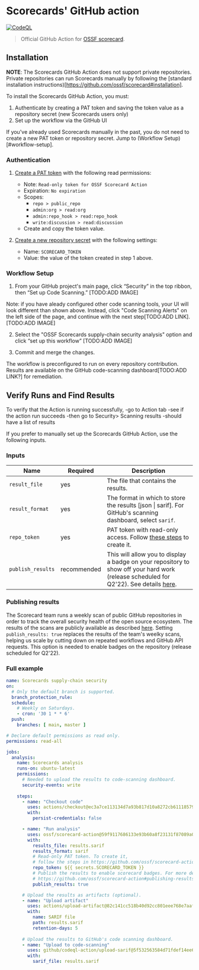 # Scorecards' GitHub action
[![CodeQL](https://github.com/ossf/scorecard-action/actions/workflows/codeql-analysis.yml/badge.svg)](https://github.com/ossf/scorecard-action/actions/workflows/codeql-analysis.yml)
> Official GitHub Action for [OSSF scorecard](https://github.com/ossf/scorecard).

## Installation
**NOTE**: The Scorecards GitHub Action does not support private repositories. Private repositories can run Scorecards manually by following the [standard installation instructions)[https://github.com/ossf/scorecard#installation].

To install the Scorecards GitHub Action, you must:

1) Authenticate by creating a PAT token and saving the token value as a repository secret (new Scorecards users only)
2) Set up the workflow via the GitHub UI

If you've already used Scorecards manually in the past, you do not need to create a new PAT token or repository secret. Jump to (Workflow Setup)[#workflow-setup]. 

### Authentication
1. [Create a PAT token](https://github.com/settings/tokens/new) with the following read permissions:
    - Note: `Read-only token for OSSF Scorecard Action`
    - Expiration: `No expiration`
    - Scopes: 
        * `repo > public_repo`
        * `admin:org > read:org`
        * `admin:repo_hook > read:repo_hook`
        * `write:discussion > read:discussion`
    - Create and copy the token value.

2. [Create a new repository secret](https://github.com/<org>/<repo>/settings/secrets/actions/new) with the following settings:
    - Name: `SCORECARD_TOKEN`
    - Value: the value of the token created in step 1 above.

### Workflow Setup
1) From your GitHub project's main page, click “Security” in the top ribbon, then “Set up Code Scanning.” 
[TODO:ADD IMAGE]

Note: if you have aleady configured other code scanning tools, your UI will look different than shown above. Instead, click "Code Scanning Alerts" on the left side of the page, and continue with the next step[TODO:ADD LINK]. 
[TODO:ADD IMAGE]

2) Select the "OSSF Scorecards supply-chain security analysis" option and click “set up this workflow”
[TODO:ADD IMAGE]

3) Commit and merge the changes.

The workflow is preconfigured to run on every repository contribution. Results are available on the GitHub code-scanning dashboard[TODO:ADD LINK?] for remediation. 

## Verify Runs and Find Results
To verify that the Action is running successfully, 
-go to Action tab
-see if the action run succeeds
-then go to Security> Scanning results
-should have a list of results






If you prefer to manually set up the Scorecards GitHub Action, use the following inputs.

### Inputs

| Name | Required | Description |
| ----- | -------- | ----------- |
| `result_file` | yes | The file that contains the results. |
| `result_format` | yes | The format in which to store the results [json \| sarif]. For GitHub's scanning dashboard, select `sarif`. |
| `repo_token` | yes | PAT token with read-only access. Follow [these steps](#pat-token-creation) to create it. |
| `publish_results` | recommended | This will allow you to display a badge on your repository to show off your hard work (release scheduled for Q2'22). See details [here](#publishing-results).|

### Publishing results
The Scorecard team runs a weekly scan of public GitHub repositories in order to track 
the overall security health of the open source ecosystem. The results of the scans are publicly
available as described [here](https://github.com/ossf/scorecard#public-data).
Setting `publish_results: true` replaces the results of the team's weelky scans, 
helping us scale by cutting down on repeated workflows and GitHub API requests.
This option is needed to enable badges on the repository (release scheduled for Q2'22). 

### Full example

```yml
name: Scorecards supply-chain security
on: 
  # Only the default branch is supported.
  branch_protection_rule:
  schedule:
    # Weekly on Saturdays.
    - cron: '30 1 * * 6'
  push:
    branches: [ main, master ]

# Declare default permissions as read only.
permissions: read-all

jobs:
  analysis:
    name: Scorecards analysis
    runs-on: ubuntu-latest
    permissions:
      # Needed to upload the results to code-scanning dashboard.
      security-events: write
    
    steps:
      - name: "Checkout code"
        uses: actions/checkout@ec3a7ce113134d7a93b817d10a8272cb61118579 # v2.4.0
        with:
          persist-credentials: false

      - name: "Run analysis"
        uses: ossf/scorecard-action@59f9117686133e93b60a8f23131f87089a076e1b
        with:
          results_file: results.sarif
          results_format: sarif
          # Read-only PAT token. To create it,
          # follow the steps in https://github.com/ossf/scorecard-action#pat-token-creation.
          repo_token: ${{ secrets.SCORECARD_TOKEN }}
          # Publish the results to enable scorecard badges. For more details, see
          # https://github.com/ossf/scorecard-action#publishing-results.
          publish_results: true

      # Upload the results as artifacts (optional).
      - name: "Upload artifact"
        uses: actions/upload-artifact@82c141cc518b40d92cc801eee768e7aafc9c2fa2 # v2.3.1
        with:
          name: SARIF file
          path: results.sarif
          retention-days: 5
      
      # Upload the results to GitHub's code scanning dashboard.
      - name: "Upload to code-scanning"
        uses: github/codeql-action/upload-sarif@5f532563584d71fdef14ee64d17bafb34f751ce5 # v1.0.26
        with:
          sarif_file: results.sarif
```
